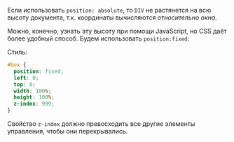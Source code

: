 Если использовать `position: absolute`, то `DIV` не растянется на всю высоту документа, т.к. координаты вычисляются *относительно окна*.

Можно, конечно, узнать эту высоту при помощи JavaScript, но CSS даёт более удобный способ. Будем использовать `position:fixed`:

Стиль:

```css
#box {
  position: fixed;
  left: 0;
  top: 0;
  width: 100%;
  height: 100%;
  z-index: 999;
}
```

Свойство `z-index` должно превосходить все другие элементы управления, чтобы они перекрывались.

